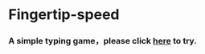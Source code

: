 # Fingertip-speed
### **A simple typing game，please click [here]( https://reagan615.github.io/Fingertip-speed/) to try.**
